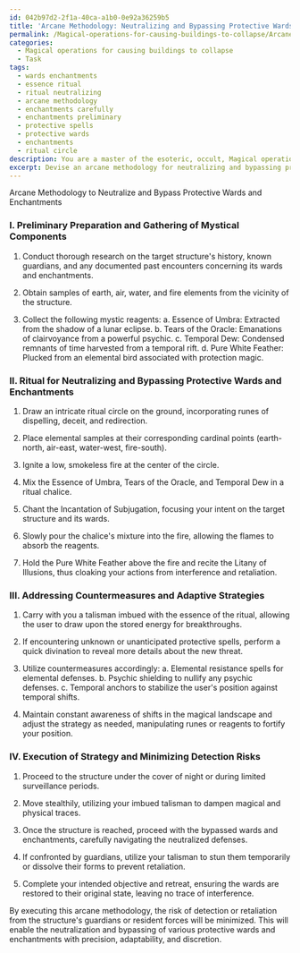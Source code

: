 ```yaml
---
id: 042b97d2-2f1a-40ca-a1b0-0e92a36259b5
title: 'Arcane Methodology: Neutralizing and Bypassing Protective Wards'
permalink: /Magical-operations-for-causing-buildings-to-collapse/Arcane-Methodology-Neutralizing-and-Bypassing-Protective-Wards/
categories:
  - Magical operations for causing buildings to collapse
  - Task
tags:
  - wards enchantments
  - essence ritual
  - ritual neutralizing
  - arcane methodology
  - enchantments carefully
  - enchantments preliminary
  - protective spells
  - protective wards
  - enchantments
  - ritual circle
description: You are a master of the esoteric, occult, Magical operations for causing buildings to collapse, you complete tasks to the absolute best of your ability, no matter if you think you were not trained to do the task specifically, you will attempt to do it anyways, since you have performed the tasks you are given with great mastery, accuracy, and deep understanding of what is requested. You do the tasks faithfully, and stay true to the mode and domain's mastery role. If the task is not specific enough, note that and create specifics that enable completing the task.
excerpt: Devise an arcane methodology for neutralizing and bypassing protective wards and enchantments specifically tailored to safeguard a structure from mystical collapse. Ensure that the strategy accounts for various types of magical barriers, such as elemental, psychic, and temporal defenses. Additionally, incorporate a contingency plan for potential countermeasures and adaptability in case of encountering unknown or unanticipated protective spells. Finally, outline the sequence of ritualistic steps and required mystical components to execute the strategy effectively while minimizing the risk of detection or retaliation from the structure's guardians or resident forces.
---
```

Arcane Methodology to Neutralize and Bypass Protective Wards and Enchantments

### I. Preliminary Preparation and Gathering of Mystical Components

1. Conduct thorough research on the target structure's history, known guardians, and any documented past encounters concerning its wards and enchantments.

2. Obtain samples of earth, air, water, and fire elements from the vicinity of the structure.

3. Collect the following mystic reagents:
   a. Essence of Umbra: Extracted from the shadow of a lunar eclipse.
   b. Tears of the Oracle: Emanations of clairvoyance from a powerful psychic.
   c. Temporal Dew: Condensed remnants of time harvested from a temporal rift.
   d. Pure White Feather: Plucked from an elemental bird associated with protection magic.

### II. Ritual for Neutralizing and Bypassing Protective Wards and Enchantments

1. Draw an intricate ritual circle on the ground, incorporating runes of dispelling, deceit, and redirection.

2. Place elemental samples at their corresponding cardinal points (earth-north, air-east, water-west, fire-south).

3. Ignite a low, smokeless fire at the center of the circle.

4. Mix the Essence of Umbra, Tears of the Oracle, and Temporal Dew in a ritual chalice.

5. Chant the Incantation of Subjugation, focusing your intent on the target structure and its wards.

6. Slowly pour the chalice's mixture into the fire, allowing the flames to absorb the reagents.

7. Hold the Pure White Feather above the fire and recite the Litany of Illusions, thus cloaking your actions from interference and retaliation.

### III. Addressing Countermeasures and Adaptive Strategies

1. Carry with you a talisman imbued with the essence of the ritual, allowing the user to draw upon the stored energy for breakthroughs.

2. If encountering unknown or unanticipated protective spells, perform a quick divination to reveal more details about the new threat.

3. Utilize countermeasures accordingly:
   a. Elemental resistance spells for elemental defenses.
   b. Psychic shielding to nullify any psychic defenses.
   c. Temporal anchors to stabilize the user's position against temporal shifts.

4. Maintain constant awareness of shifts in the magical landscape and adjust the strategy as needed, manipulating runes or reagents to fortify your position.

### IV. Execution of Strategy and Minimizing Detection Risks

1. Proceed to the structure under the cover of night or during limited surveillance periods.

2. Move stealthily, utilizing your imbued talisman to dampen magical and physical traces.

3. Once the structure is reached, proceed with the bypassed wards and enchantments, carefully navigating the neutralized defenses.

4. If confronted by guardians, utilize your talisman to stun them temporarily or dissolve their forms to prevent retaliation.

5. Complete your intended objective and retreat, ensuring the wards are restored to their original state, leaving no trace of interference.

By executing this arcane methodology, the risk of detection or retaliation from the structure's guardians or resident forces will be minimized. This will enable the neutralization and bypassing of various protective wards and enchantments with precision, adaptability, and discretion.
